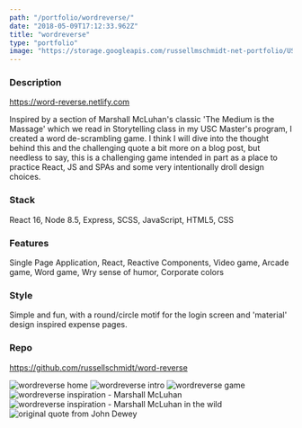 ```yaml
---
path: "/portfolio/wordreverse/"
date: "2018-05-09T17:12:33.962Z"
title: "wordreverse"
type: "portfolio"
image: "https://storage.googleapis.com/russellmschmidt-net-portfolio/USC_Design/storytelling/wordreverse-1.png"
---
```


### Description
<https://word-reverse.netlify.com>

Inspired by a section of Marshall McLuhan's classic 'The Medium is the Massage' which we read in Storytelling class in my USC Master's program, I created a word de-scrambling game. I think I will dive into the thought behind this and the challenging quote a bit more on a blog post, but needless to say, this is a challenging game intended in part as a place to practice React, JS and SPAs and some very intentionally droll design choices.

### Stack
React 16,
Node 8.5,
Express,
SCSS,
JavaScript,
HTML5,
CSS

### Features
Single Page Application,
React,
Reactive Components,
Video game,
Arcade game,
Word game,
Wry sense of humor,
Corporate colors

### Style
Simple and fun, with a round/circle motif for the login screen and 'material' design inspired expense pages.

### Repo
<https://github.com/russellschmidt/word-reverse>

![wordreverse home](https://storage.googleapis.com/russellmschmidt-net-portfolio/USC_Design/storytelling/wordreverse-1.png)
![wordreverse intro](https://storage.googleapis.com/russellmschmidt-net-portfolio/USC_Design/storytelling/wordreverse-2.png)
![wordreverse game](https://storage.googleapis.com/russellmschmidt-net-portfolio/USC_Design/storytelling/wordreverse-3.png)
![wordreverse inspiration - Marshall McLuhan](https://storage.googleapis.com/russellmschmidt-net-portfolio/USC_Design/storytelling/mcluhan.JPG)
![wordreverse inspiration - Marshall McLuhan in the wild](https://storage.googleapis.com/russellmschmidt-net-portfolio/USC_Design/storytelling/mcluhan2.jpg)
![original quote from John Dewey](https://storage.googleapis.com/russellmschmidt-net-portfolio/USC_Design/storytelling/dewey-quote.jpg)

